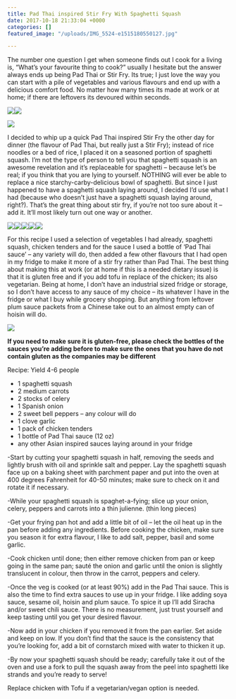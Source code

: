 ```yaml
---
title: Pad Thai inspired Stir Fry With Spaghetti Squash
date: 2017-10-18 21:33:04 +0000
categories: []
featured_image: "/uploads/IMG_5524-e1515180550127.jpg"

---
```

The number one question I get when someone finds out I  cook for a living is, “What’s your favourite thing to cook?” usually I  hesitate but the answer always ends up being Pad Thai or Stir Fry. Its  true; I just love the way you can start with a pile of vegetables and  various flavours and end up with a delicious comfort food. No matter how  many times its made at work or at home; if there are leftovers its  devoured within seconds.

![](/uploads/img_5514.jpg)![](/uploads/img_5515.jpg)

![](/uploads/img_5516.jpg)

I decided to whip up a quick Pad Thai inspired Stir Fry the other day  for dinner (the flavour of Pad Thai, but really just a Stir Fry);  instead of rice noodles or a bed of rice, I placed it on a seasoned  portion of spaghetti squash. I’m not the type of person to tell you that  spaghetti squash is an awesome revelation and it’s replaceable for  spaghetti – because let’s be real; if you think that you are lying to  yourself. NOTHING will ever be able to replace a nice  starchy-carby-delicious bowl of spaghetti. But since I just happened to  have a spaghetti squash laying around, I decided I’d use what I had  (because who doesn’t just have a spaghetti squash laying around,  right?). That’s the great thing about stir fry, if you’re not too sure  about it – add it. It’ll most likely turn out one way or another.

![](/uploads/img_5499.jpg)![](/uploads/img_5506.jpg)![](/uploads/img_5500.jpg)![](/uploads/img_5505.jpg)![](/uploads/img_5503.jpg)

For this recipe I used a selection of vegetables I had already,  spaghetti squash, chicken tenders and for the sauce I used a bottle of  ‘Pad Thai sauce’ – any variety will do, then added a few other flavours  that I had open in my fridge to make it more of a stir fry rather than  Pad Thai. The best thing about making this at work (or at home if this  is a needed dietary issue) is that it is gluten free and if you add tofu  in replace of the chicken; its also vegetarian. Being at home, I don’t  have an industrial sized fridge or storage, so I don’t have access to  any sauce of my choice – its whatever I have in the fridge or what I buy  while grocery shopping. But anything from leftover plum sauce packets  from a Chinese take out to an almost empty can of hoisin will do.

![](/uploads/img_5525.jpg)

**If you need to make sure it is gluten-free, please check the  bottles of the sauces you’re adding before to make sure the ones that  you have do not contain gluten as the companies may be different**

Recipe: Yield 4-6 people

* 1 spaghetti squash
* 2 medium carrots
* 2 stocks of celery
* 1 Spanish onion
* 2 sweet bell peppers – any colour will do
* 1 clove garlic
* 1 pack of chicken tenders
* 1 bottle of Pad Thai sauce (12 oz)
* any other Asian inspired sauces laying around in your fridge

\-Start by cutting your spaghetti squash in half, removing the seeds  and lightly brush with oil and sprinkle salt and pepper. Lay the  spaghetti squash face up on a baking sheet with parchment paper and put  into the oven at 400 degrees Fahrenheit for 40-50 minutes; make sure to  check on it and rotate it if necessary.

\-While your spaghetti squash is spaghet-a-fying; slice up your onion,  celery, peppers and carrots into a thin julienne. (thin long pieces)

\-Get your frying pan hot and add a little bit of oil – let the oil  heat up in the pan before adding any ingredients. Before cooking the  chicken, make sure you season it for extra flavour, I like to add salt,  pepper, basil and some garlic.

\-Cook chicken until done; then either remove chicken from pan or keep  going in the same pan; sauté the onion and garlic until the onion is  slightly translucent in colour, then throw in the carrot, peppers and  celery.

\-Once the veg is cooked (or at least 90%) add in the Pad Thai sauce.  This is also the time to find extra sauces to use up in your fridge. I  like adding soya sauce, sesame oil, hoisin and plum sauce. To spice it  up I’ll add Siracha and/or sweet chili sauce. There is no measurement,  just trust yourself and keep tasting until you get your desired flavour.

\-Now add in your chicken if you removed it from the pan earlier. Set  aside and keep on low. If you don’t find that the sauce is the  consistency that you’re looking for, add a bit of cornstarch mixed with  water to thicken it up.

\-By now your spaghetti squash should be ready; carefully take it out  of the oven and use a fork to pull the squash away from the peel into  spaghetti like strands and you’re ready to serve!

Replace chicken with Tofu if a vegetarian/vegan option is needed.